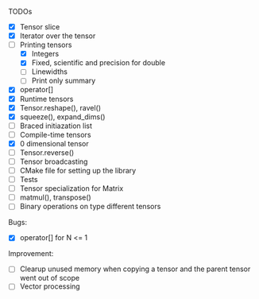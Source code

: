 TODOs
- [x] Tensor slice
- [x] Iterator over the tensor
- [ ] Printing tensors
    - [x] Integers
    - [x] Fixed, scientific and precision for double
    - [ ] Linewidths
    - [ ] Print only summary
- [x] operator[]
- [x] Runtime tensors
- [x] Tensor.reshape(), ravel() 
- [x] squeeze(), expand_dims()
- [ ] Braced initiazation list
- [ ] Compile-time tensors
- [x] 0 dimensional tensor
- [ ] Tensor.reverse() 
- [ ] Tensor broadcasting
- [ ] CMake file for setting up the library
- [ ] Tests
- [ ] Tensor specialization for Matrix
- [ ] matmul(), transpose()
- [ ] Binary operations on type different tensors

Bugs:
- [x] operator[] for N <= 1

Improvement:
- [ ] Clearup unused memory when copying a tensor and the parent tensor went out of scope
- [ ] Vector processing
